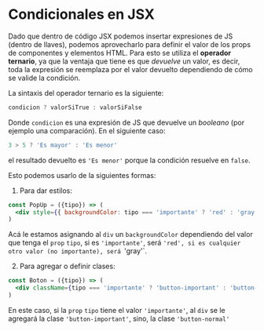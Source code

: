 
# Condicionales en JSX
  
Dado que dentro de código JSX podemos insertar expresiones de JS (dentro de llaves), podemos aprovecharlo para definir el valor de los props de componentes y elementos HTML. Para esto se utiliza el **operador ternario**, ya que la ventaja que tiene es que *devuelve* un valor, es decir, toda la expresión se reemplaza por el valor devuelto dependiendo de cómo se valide la condición.

La sintaxis del operador ternario es la siguiente:

```jsx
condicion ? valorSiTrue : valorSiFalse
```

Donde `condicion` es una expresión de JS que devuelve un *booleano* (por ejemplo una comparación). En el siguiente caso:

```jsx
3 > 5 ? 'Es mayor' : 'Es menor'
```

el resultado devuelto es `'Es menor'` porque la condición resuelve en `false`.

Esto podemos usarlo de la siguientes formas:

1. Para dar estilos:

```jsx
const PopUp = ({tipo}) => (
  <div style={{ backgroundColor: tipo === 'importante' ? 'red' : 'gray' }}/>
)
```

Acá le estamos asignando al `div` un `backgroundColor` dependiendo del valor que tenga el `prop` `tipo`, si es `'importante'`, será `'red', si es cualquier otro valor (no importante), será `'gray'`.


2. Para agregar o definir clases:


```jsx
const Boton = ({tipo}) => (
  <div className={tipo === 'importante' ? 'button-important' : 'button-normal'} />
)
```

En este caso, si la `prop` `tipo` tiene el valor `'importante'`, al `div` se le agregará la clase `'button-important'`, sino, la clase `'button-normal'`
